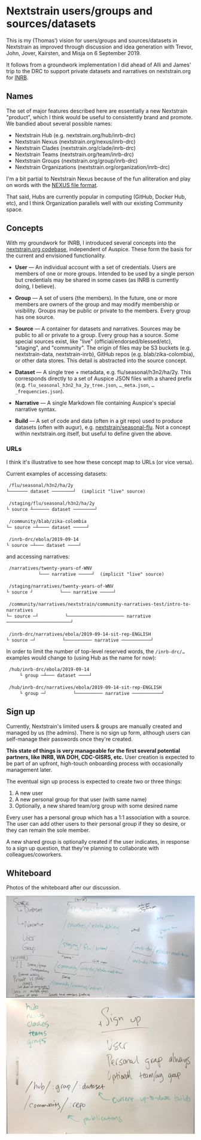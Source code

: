 # Nextstrain users/groups and sources/datasets

This is my (Thomas’) vision for users/groups and sources/datasets in Nextstrain
as improved through discussion and idea generation with Trevor, John, Jover,
Kairsten, and Misja on 6 September 2019.

It follows from a groundwork implementation I did ahead of Alli and James' trip
to the DRC to support private datasets and narratives on nextstrain.org for
[INRB](https://inrb.net).

## Names

The set of major features described here are essentially a new Nextstrain
"product", which I think would be useful to consistently brand and promote.  We
bandied about several possible names:

* Nextstrain Hub (e.g. nextstrain.org/hub/inrb-drc)
* Nextstrain Nexus (nextstrain.org/nexus/inrb-drc)
* Nextstrain Clades (nextstrain.org/clade/inrb-drc)
* Nextstrain Teams (nextstrain.org/team/inrb-drc)
* Nextstrain Groups (nextstrain.org/group/inrb-drc)
* Nextstrain Organizations (nextstrain.org/organization/inrb-drc)

I'm a bit partial to Nextstrain Nexus because of the fun alliteration and play
on words with the [NEXUS file format](https://en.wikipedia.org/wiki/Nexus_file).

That said, Hubs are currently popular in computing (GitHub, Docker Hub, etc),
and I think Organization parallels well with our existing Community space.

## Concepts

With my groundwork for INRB, I introduced several concepts into the
[nextstrain.org codebase](https://github.com/nextstrain/nextstrain.org),
independent of Auspice.  These form the basis for the current and envisioned
functionality.

* **User** — An individual account with a set of credentials.  Users are
  members of one or more groups.  Intended to be used by a single person but
  credentials may be shared in some cases (as INRB is currently doing, I
  believe).

* **Group** — A set of users (the members).  In the future, one or more members
  are owners of the group and may modify membership or visibility.  Groups may
  be public or private to the members.  Every group has one source.

* **Source** — A container for datasets and narratives.  Sources may be public
  to all or private to a group.  Every group has a source.  Some special
  sources exist, like "live" (official/endorsed/blessed/etc), "staging", and
  "community".  The origin of files may be S3 buckets (e.g. nextstrain-data,
  nextstrain-inrb), GitHub repos (e.g. blab/zika-colombia), or other data
  stores.  This detail is abstracted into the source concept.

* **Dataset** — A single tree + metadata, e.g. flu/seasonal/h3n2/ha/2y.  This
  corresponds directly to a set of Auspice JSON files with a shared prefix
  (e.g. `flu_seasonal_h3n2_ha_2y_tree.json`, `…_meta.json`, `…_frequencies.json`).

* **Narrative** — A single Markdown file containing Auspice's special narrative
  syntax.

* **Build** — A set of code and data (often in a git repo) used to produce
  datasets (often with augur), e.g.
  [nextstrain/seasonal-flu](https://github.com/nextstrain/seasonal-flu).  Not a
  concept within nextstrain.org itself, but useful to define given the above.

### URLs

I think it's illustrative to see how these concept map to URLs (or vice versa).

Current examples of accessing datasets:

     /flu/seasonal/h3n2/ha/2y
    └─────── dataset ────────┘  (implicit "live" source)

     /staging/flu/seasonal/h3n2/ha/2y
    └ source ┴────── dataset ────────┘

     /community/blab/zika-colombia
    └─ source ─┴──── dataset ─────┘

     /inrb-drc/ebola/2019-09-14
    └ source ─┴─── dataset ────┘

and accessing narratives:

     /narratives/twenty-years-of-WNV
                └─── narrative ─────┘  (implicit "live" source)

     /staging/narratives/twenty-years-of-WNV
    └ source ┘          └─── narrative ─────┘

     /community/narratives/nextstrain/community-narratives-test/intro-to-narratives
    └─ source ─┘          └───────────────────── narrative ────────────────────────┘

     /inrb-drc/narratives/ebola/2019-09-14-sit-rep-ENGLISH
    └ source ─┘          └────────── narrative ───────────┘

In order to limit the number of top-level reserved words, the `/inrb-drc/…`
examples would change to (using Hub as the name for now):

     /hub/inrb-drc/ebola/2019-09-14
         └ group ─┴─── dataset ────┘

     /hub/inrb-drc/narratives/ebola/2019-09-14-sit-rep-ENGLISH
         └ group ─┘          └────────── narrative ───────────┘

## Sign up

Currently, Nextstrain's limited users & groups are manually created and managed
by us (the admins).  There is no sign up form, although users can self-manage
their passwords once they're created.

**This state of things is very manageable for the first several potential
partners, like INRB, WA DOH, CDC-GISRS, etc.**  User creation is expected to be
part of an upfront, high-touch onboarding process with occasionally management
later.

The eventual sign up process is expected to create two or three things:

1. A new user
2. A new personal group for that user (with same name)
3. Optionally, a new shared team/org group with some desired name

Every user has a personal group which has a 1:1 association with a source.  The
user can add other users to their personal group if they so desire, or they can
remain the sole member.

A new shared group is optionally created if the user indicates, in response to
a sign up question, that they're planning to collaborate with
colleagues/coworkers.

## Whiteboard

Photos of the whiteboard after our discussion.

![whiteboard 1](images/2019-09-06-whiteboard-1.jpg)
![whiteboard 2](images/2019-09-06-whiteboard-2.jpg)
